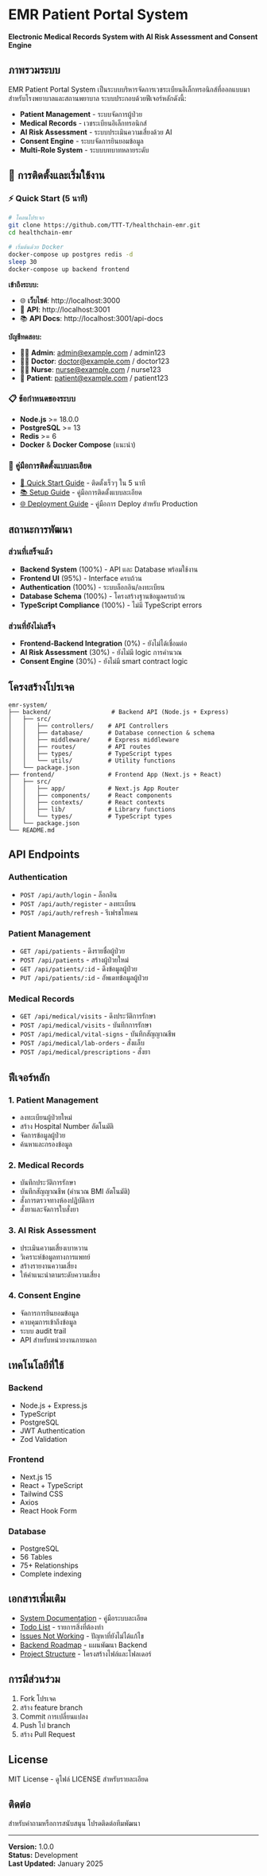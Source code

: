 # EMR Patient Portal System

**Electronic Medical Records System with AI Risk Assessment and Consent Engine**

## ภาพรวมระบบ

EMR Patient Portal System เป็นระบบบริหารจัดการเวชระเบียนอิเล็กทรอนิกส์ที่ออกแบบมาสำหรับโรงพยาบาลและสถานพยาบาล ระบบประกอบด้วยฟีเจอร์หลักดังนี้:

- **Patient Management** - ระบบจัดการผู้ป่วย
- **Medical Records** - เวชระเบียนอิเล็กทรอนิกส์
- **AI Risk Assessment** - ระบบประเมินความเสี่ยงด้วย AI
- **Consent Engine** - ระบบจัดการยินยอมข้อมูล
- **Multi-Role System** - ระบบบทบาทหลายระดับ

## 🚀 การติดตั้งและเริ่มใช้งาน

### ⚡ Quick Start (5 นาที)
```bash
# โคลนโปรเจก
git clone https://github.com/TTT-T/healthchain-emr.git
cd healthchain-emr

# เริ่มต้นด้วย Docker
docker-compose up postgres redis -d
sleep 30
docker-compose up backend frontend
```

**เข้าถึงระบบ:**
- 🌐 **เว็บไซต์**: http://localhost:3000
- 🔧 **API**: http://localhost:3001
- 📚 **API Docs**: http://localhost:3001/api-docs

**บัญชีทดสอบ:**
- 👨‍💼 **Admin**: admin@example.com / admin123
- 👨‍⚕️ **Doctor**: doctor@example.com / doctor123
- 👩‍⚕️ **Nurse**: nurse@example.com / nurse123
- 🏥 **Patient**: patient@example.com / patient123

### 📋 ข้อกำหนดของระบบ
- **Node.js** >= 18.0.0
- **PostgreSQL** >= 13
- **Redis** >= 6
- **Docker** & **Docker Compose** (แนะนำ)

### 📖 คู่มือการติดตั้งแบบละเอียด
- [🚀 Quick Start Guide](QUICK_START.md) - ติดตั้งเร็วๆ ใน 5 นาที
- [📚 Setup Guide](SETUP_GUIDE.md) - คู่มือการติดตั้งแบบละเอียด
- [🌐 Deployment Guide](DEPLOYMENT_GUIDE.md) - คู่มือการ Deploy สำหรับ Production

## สถานะการพัฒนา

### ส่วนที่เสร็จแล้ว
- **Backend System** (100%) - API และ Database พร้อมใช้งาน
- **Frontend UI** (95%) - Interface ครบถ้วน
- **Authentication** (100%) - ระบบล็อกอิน/ลงทะเบียน
- **Database Schema** (100%) - โครงสร้างฐานข้อมูลครบถ้วน
- **TypeScript Compliance** (100%) - ไม่มี TypeScript errors

### ส่วนที่ยังไม่เสร็จ
- **Frontend-Backend Integration** (0%) - ยังไม่ได้เชื่อมต่อ
- **AI Risk Assessment** (30%) - ยังไม่มี logic การคำนวณ
- **Consent Engine** (30%) - ยังไม่มี smart contract logic

## โครงสร้างโปรเจค

```
emr-system/
├── backend/                 # Backend API (Node.js + Express)
│   ├── src/
│   │   ├── controllers/    # API Controllers
│   │   ├── database/       # Database connection & schema
│   │   ├── middleware/     # Express middleware
│   │   ├── routes/         # API routes
│   │   ├── types/          # TypeScript types
│   │   └── utils/          # Utility functions
│   └── package.json
├── frontend/               # Frontend App (Next.js + React)
│   ├── src/
│   │   ├── app/            # Next.js App Router
│   │   ├── components/     # React components
│   │   ├── contexts/       # React contexts
│   │   ├── lib/            # Library functions
│   │   └── types/          # TypeScript types
│   └── package.json
└── README.md
```

## API Endpoints

### Authentication
- `POST /api/auth/login` - ล็อกอิน
- `POST /api/auth/register` - ลงทะเบียน
- `POST /api/auth/refresh` - รีเฟรชโทเคน

### Patient Management
- `GET /api/patients` - ดึงรายชื่อผู้ป่วย
- `POST /api/patients` - สร้างผู้ป่วยใหม่
- `GET /api/patients/:id` - ดึงข้อมูลผู้ป่วย
- `PUT /api/patients/:id` - อัพเดทข้อมูลผู้ป่วย

### Medical Records
- `GET /api/medical/visits` - ดึงประวัติการรักษา
- `POST /api/medical/visits` - บันทึกการรักษา
- `POST /api/medical/vital-signs` - บันทึกสัญญาณชีพ
- `POST /api/medical/lab-orders` - สั่งแล็บ
- `POST /api/medical/prescriptions` - สั่งยา

## ฟีเจอร์หลัก

### 1. Patient Management
- ลงทะเบียนผู้ป่วยใหม่
- สร้าง Hospital Number อัตโนมัติ
- จัดการข้อมูลผู้ป่วย
- ค้นหาและกรองข้อมูล

### 2. Medical Records
- บันทึกประวัติการรักษา
- บันทึกสัญญาณชีพ (คำนวณ BMI อัตโนมัติ)
- สั่งการตรวจทางห้องปฏิบัติการ
- สั่งยาและจัดการใบสั่งยา

### 3. AI Risk Assessment
- ประเมินความเสี่ยงเบาหวาน
- วิเคราะห์ข้อมูลทางการแพทย์
- สร้างรายงานความเสี่ยง
- ให้คำแนะนำตามระดับความเสี่ยง

### 4. Consent Engine
- จัดการการยินยอมข้อมูล
- ควบคุมการเข้าถึงข้อมูล
- ระบบ audit trail
- API สำหรับหน่วยงานภายนอก

## เทคโนโลยีที่ใช้

### Backend
- Node.js + Express.js
- TypeScript
- PostgreSQL
- JWT Authentication
- Zod Validation

### Frontend
- Next.js 15
- React + TypeScript
- Tailwind CSS
- Axios
- React Hook Form

### Database
- PostgreSQL
- 56 Tables
- 75+ Relationships
- Complete indexing

## เอกสารเพิ่มเติม

- [System Documentation](./SYSTEM_DOCUMENTATION.md) - คู่มือระบบละเอียด
- [Todo List](./TODO_LIST.md) - รายการสิ่งที่ต้องทำ
- [Issues Not Working](./ISSUES_NOT_WORKING.md) - ปัญหาที่ยังไม่ได้แก้ไข
- [Backend Roadmap](./BACKEND_DEVELOPMENT_ROADMAP.md) - แผนพัฒนา Backend
- [Project Structure](./PROJECT_STRUCTURE.md) - โครงสร้างไฟล์และโฟลเดอร์

## การมีส่วนร่วม

1. Fork โปรเจค
2. สร้าง feature branch
3. Commit การเปลี่ยนแปลง
4. Push ไป branch
5. สร้าง Pull Request

## License

MIT License - ดูไฟล์ LICENSE สำหรับรายละเอียด

## ติดต่อ

สำหรับคำถามหรือการสนับสนุน โปรดติดต่อทีมพัฒนา

---

**Version:** 1.0.0  
**Status:** Development  
**Last Updated:** January 2025
